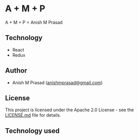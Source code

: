 # A + M + P

A + M + P = Anish M Prasad

## Technology

- React
- Redux

## Author

- Anish M Prasad (anishmprasad@gmail.com)

## License

This project is licensed under the Apache 2.0 License - see the [LICENSE.md](https://github.com/anishmprasad/a_m_p/blob/master/LICENSE) file for details.


## Technology used
























